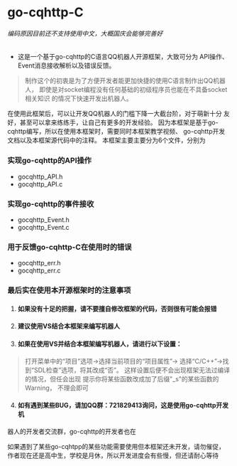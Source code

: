 # go-cqhttp-C
###### 编码原因目前还不支持使用中文，大概国庆会能够完善好
* 这是一个基于go-cqhttp的C语言QQ机器人开源框架，大致可分为 API操作、
Event消息接收解析以及错误反馈。
> 制作这个的初衷是为了方便开发者能更加快捷的使用C语言制作出QQ机器人，
即使是对socket编程没有任何基础的初级程序员也能在不具备socket相关知识
的情况下快速开发出机器人。

在使用此框架后，可以让开发QQ机器人的门槛下降一大截台阶，对于萌新十分
友好，甚至可以拿来练练手，让自己有更多的开发经验。
  因为本框架是基于go-cqhttp编写，所以在使用本框架时，需要同时本框架教学视频、
go-cqhttp开发文档以及本框架源代码中的注释。
本框架主要主要分为6个文件，分别为
### 实现go-cqhttp的API操作
* gocqhttp_API.h
* gocqhttp_API.c

### 实现go-cqhttp的事件接收
* gocqhttp_Event.h
* gocqhttp_Event.c

### 用于反馈go-cqhttp-C在使用时的错误
* gocqhttp_err.h
* gocqhttp_err.c

 ### 最后实在使用本开源框架时的注意事项
1. #### 如果没有十足的把握，请不要擅自修改框架的代码，否则很有可能会报错
2. #### 建议使用VS结合本框架来编写机器人
3. #### 如果在使用VS并结合本框架编写机器人，请进行以下设置：
>打开菜单中的“项目”选项->选择当前项目的“项目属性”->
选择“C/C++”->找到“SDL检查”选项，将其改成“否”。
这样设置后便不会出现框架无法过编译的情况，但任会出现
提示你将某些函数改成加了后缀"_s"的某些函数的Warning，
不理会即可
4. #### 如有遇到某些BUG，请加QQ群：721829413询问，这是使用go-cqhttp开发机
器人的开发者交流群，go-cqhttp的开发者也在

如果遇到了某些go-cqhtpp的某些功能需要使用但本框架还未开发，请勿催促，
作者现在还是高中生，学校是月休，所以开发进度会有些慢，但还请耐心等待
